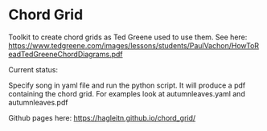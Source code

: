 # Chord Grid

Toolkit to create chord grids as Ted Greene used to use them. See here: https://www.tedgreene.com/images/lessons/students/PaulVachon/HowToReadTedGreeneChordDiagrams.pdf

Current status:

Specify song in yaml file and run the python script. It will produce a pdf containing the chord grid. For examples look at autumnleaves.yaml and autumnleaves.pdf

Github pages here: https://hagleitn.github.io/chord_grid/
